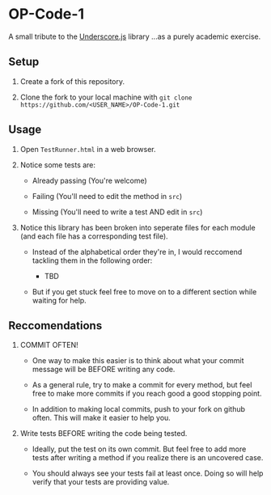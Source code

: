 # OP-Code-1

A small tribute to the [Underscore.js](http://underscorejs.org/) library ...as a purely academic exercise.

## Setup

1. Create a fork of this repository.

2. Clone the fork to your local machine with
`git clone https://github.com/<USER_NAME>/OP-Code-1.git`

## Usage

1. Open `TestRunner.html` in a web browser.

2. Notice some tests are:
  
    * Already passing (You're welcome)

    * Failing (You'll need to edit the method in `src`)

    * Missing (You'll need to write a test AND edit in `src`)

3. Notice this library has been broken into seperate files for each module (and each file has a corresponding test file).

    * Instead of the alphabetical order they're in, I would reccomend tackling them in the following order:
    
        * TBD

    * But if you get stuck feel free to move on to a different section while waiting for help.


## Reccomendations

1. COMMIT OFTEN!

    * One way to make this easier is to think about what your commit message will be BEFORE writing any code.

    * As a general rule, try to make a commit for every method, but feel free to make more commits if you reach good a good stopping point.

    * In addition to making local commits, push to your fork on github often. This will make it easier to help you.

2. Write tests BEFORE writing the code being tested.
  
    * Ideally, put the test on its own commit. But feel free to add more tests after writing a method if you realize there is an uncovered case.

    * You should always see your tests fail at least once. Doing so will help verify that your tests are providing value. 

